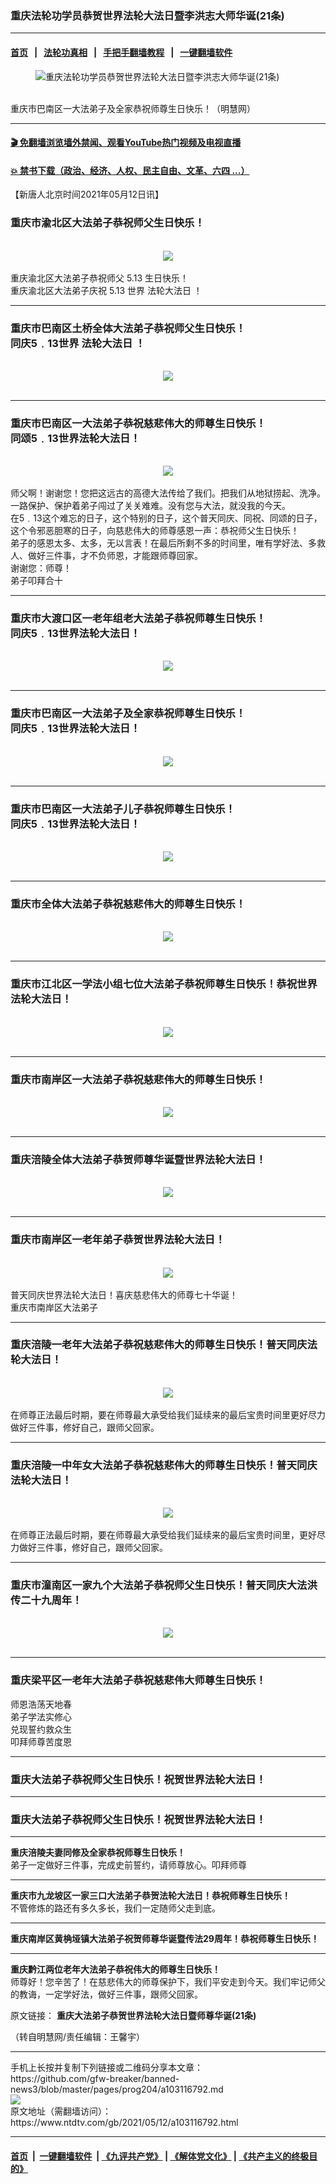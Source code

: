 ### 重庆法轮功学员恭贺世界法轮大法日暨李洪志大师华诞(21条)
------------------------

#### [首页](https://github.com/gfw-breaker/banned-news3/blob/master/README.md) &nbsp;&nbsp;|&nbsp;&nbsp; [法轮功真相](https://github.com/begood0513/basic/blob/master/README.md)  &nbsp;&nbsp;|&nbsp;&nbsp; [手把手翻墙教程](https://github.com/gfw-breaker/guides/wiki)  &nbsp;&nbsp;|&nbsp;&nbsp; [一键翻墙软件](https://github.com/gfw-breaker/nogfw/blob/master/README.md)  



<div><div class="featured_image">
 <figure>
  <img alt="重庆法轮功学员恭贺世界法轮大法日暨李洪志大师华诞(21条)" src="https://i.ntdtv.com/assets/uploads/2021/05/2021-5-7-2105041014442650.jpg"/>
 </figure><br/>
 <span class="caption">
  重庆市巴南区一大法弟子及全家恭祝师尊生日快乐！（明慧网）
 </span>
</div>
</div><hr/>

#### [ 🎬  免翻墙浏览墙外禁闻、观看YouTube热门视频及电视直播](https://github.com/gfw-breaker/HelloWorld)

#### [ 💥  禁书下载（政治、经济、人权、民主自由、文革、六四 ...）](https://github.com/gfw-breaker/books/blob/master/README.md)

<div><div class="post_content" itemprop="articleBody">
 <p>
  【新唐人北京时间2021年05月12日讯】
 </p>
 <h3>
  重庆市渝北区大法弟子恭祝师父生日快乐！
 </h3>
 <p>
  <center>
   <br/>
   <ok href="http://www.minghui.org/mh/article_images/2021-5-7-2105040952241497.jpg">
    <img src="http://www.minghui.org/mh/article_images/2021-5-7-2105040952241497--ss.jpg"/>
   </ok>
  </center>
  <br/>
  重庆渝北区大法弟子恭祝师父 5.13 生日快乐！
  <br/>
  重庆渝北区大法弟子庆祝 5.13 世界
  <ok href="https://www.ntdtv.com/gb/法轮大法日.htm">
   法轮大法日
  </ok>
  ！
  <br/>
  <b>
  </b>
 </p>
 <hr size="1"/>
 <h3>
  重庆市巴南区土桥全体大法弟子恭祝师父生日快乐！
  <br/>
  同庆5﹒13世界
  <ok href="https://www.ntdtv.com/gb/法轮大法日.htm">
   法轮大法日
  </ok>
  ！
 </h3>
 <p>
  <center>
   <br/>
   <ok href="http://www.minghui.org/mh/article_images/2021-5-7-2105041004023988.jpg">
    <img src="http://www.minghui.org/mh/article_images/2021-5-7-2105041004023988--ss.jpg"/>
   </ok>
  </center>
  <br/>
  <b>
  </b>
 </p>
 <hr size="1"/>
 <h3>
  重庆市巴南区一大法弟子恭祝慈悲伟大的师尊生日快乐！
  <br/>
  同颂5﹒13世界法轮大法日！
 </h3>
 <p>
  <center>
   <br/>
   <ok href="http://www.minghui.org/mh/article_images/2021-5-7-2105041012092427.jpg">
    <img src="http://www.minghui.org/mh/article_images/2021-5-7-2105041012092427--ss.jpg"/>
   </ok>
  </center>
  <br/>
  师父啊！谢谢您！您把这远古的高德大法传给了我们。把我们从地狱捞起、洗净。一路保护、保护着弟子闯过了关关难难。没有您与大法，就没我的今天。
  <br/>
  在5﹒13这个难忘的日子，这个特别的日子，这个普天同庆、同祝、同颂的日子，这个令邪恶胆寒的日子，向慈悲伟大的师尊感恩一声：恭祝师父生日快乐！
  <br/>
  弟子的感恩太多、太多，无以言表！在最后所剩不多的时间里，唯有学好法、多救人、做好三件事，才不负师恩，才能跟师尊回家。
  <br/>
  谢谢您：师尊！
  <br/>
  弟子叩拜合十
  <br/>
  <b>
  </b>
 </p>
 <hr size="1"/>
 <h3>
  重庆市大渡口区一老年组老大法弟子恭祝师尊生日快乐！
  <br/>
  同庆5﹒13世界法轮大法日！
 </h3>
 <p>
  <center>
   <br/>
   <ok href="http://www.minghui.org/mh/article_images/2021-5-7-2105041013262838.jpg">
    <img src="http://www.minghui.org/mh/article_images/2021-5-7-2105041013262838--ss.jpg"/>
   </ok>
  </center>
  <br/>
  <b>
  </b>
 </p>
 <hr size="1"/>
 <h3>
  重庆市巴南区一大法弟子及全家恭祝师尊生日快乐！
  <br/>
  同庆5﹒13世界法轮大法日！
 </h3>
 <p>
  <center>
   <br/>
   <ok href="http://www.minghui.org/mh/article_images/2021-5-7-2105041014442650.jpg">
    <img src="http://www.minghui.org/mh/article_images/2021-5-7-2105041014442650--ss.jpg"/>
   </ok>
  </center>
  <br/>
  <b>
  </b>
 </p>
 <hr size="1"/>
 <h3>
  重庆市巴南区一大法弟子儿子恭祝师尊生日快乐！
  <br/>
  同庆5﹒13世界法轮大法日！
 </h3>
 <p>
  <center>
   <br/>
   <ok href="http://www.minghui.org/mh/article_images/2021-5-7-2105041016456959.jpg">
    <img src="http://www.minghui.org/mh/article_images/2021-5-7-2105041016456959--ss.jpg"/>
   </ok>
  </center>
  <br/>
  <b>
  </b>
 </p>
 <hr size="1"/>
 <h3>
  重庆市全体大法弟子恭祝慈悲伟大的师尊生日快乐！
 </h3>
 <p>
  <center>
   <br/>
   <ok href="http://www.minghui.org/mh/article_images/2021-5-6-2105022309544676.jpg">
    <img src="http://www.minghui.org/mh/article_images/2021-5-6-2105022309544676--ss.jpg"/>
   </ok>
  </center>
  <br/>
  <b>
  </b>
 </p>
 <hr size="1"/>
 <h3>
  重庆市江北区一学法小组七位大法弟子恭祝师尊生日快乐！恭祝世界法轮大法日！
 </h3>
 <p>
  <center>
   <br/>
   <ok href="http://www.minghui.org/mh/article_images/2021-5-6-2105050758322_01.jpg">
    <img src="http://www.minghui.org/mh/article_images/2021-5-6-2105050758322_01--ss.jpg"/>
   </ok>
  </center>
  <br/>
  <b>
  </b>
 </p>
 <hr size="1"/>
 <h3>
  重庆市南岸区一大法弟子恭祝慈悲伟大的师尊生日快乐！
 </h3>
 <p>
  <center>
   <br/>
   <ok href="http://www.minghui.org/mh/article_images/2021-5-6-2105050335588818.jpg">
    <img src="http://www.minghui.org/mh/article_images/2021-5-6-2105050335588818--ss.jpg"/>
   </ok>
  </center>
  <br/>
  <b>
  </b>
 </p>
 <hr size="1"/>
 <h3>
  重庆涪陵全体大法弟子恭贺师尊华诞暨世界法轮大法日！
 </h3>
 <p>
  <center>
   <br/>
   <ok href="http://www.minghui.org/mh/article_images/2021-5-6-2105040832331714.jpg">
    <img src="http://www.minghui.org/mh/article_images/2021-5-6-2105040832331714--ss.jpg"/>
   </ok>
  </center>
  <br/>
  <b>
  </b>
 </p>
 <hr size="1"/>
 <h3>
  重庆市南岸区一老年弟子恭贺世界法轮大法日！
 </h3>
 <p>
  <center>
   <br/>
   <ok href="http://www.minghui.org/mh/article_images/2021-5-6-2105040839416871.jpg">
    <img src="http://www.minghui.org/mh/article_images/2021-5-6-2105040839416871--ss.jpg"/>
   </ok>
  </center>
  <br/>
  普天同庆世界法轮大法日！喜庆慈悲伟大的师尊七十华诞！
  <br/>
  重庆市南岸区大法弟子
  <br/>
  <b>
  </b>
 </p>
 <hr size="1"/>
 <h3>
  重庆涪陵一老年大法弟子恭祝慈悲伟大的师尊生日快乐！普天同庆法轮大法日！
 </h3>
 <p>
  <center>
   <br/>
   <ok href="http://www.minghui.org/mh/article_images/2021-5-6-2105030126151930.jpg">
    <img src="http://www.minghui.org/mh/article_images/2021-5-6-2105030126151930--ss.jpg"/>
   </ok>
  </center>
  <br/>
  在师尊正法最后时期，要在师尊最大承受给我们延续来的最后宝贵时间里更好尽力做好三件事，修好自己，跟师父回家。
  <br/>
  <b>
  </b>
 </p>
 <hr size="1"/>
 <h3>
  重庆涪陵一中年女大法弟子恭祝慈悲伟大的师尊生日快乐！普天同庆法轮大法日！
 </h3>
 <p>
  <center>
   <br/>
   <ok href="http://www.minghui.org/mh/article_images/2021-5-6-2105030133105306.jpg">
    <img src="http://www.minghui.org/mh/article_images/2021-5-6-2105030133105306--ss.jpg"/>
   </ok>
  </center>
  <br/>
  在师尊正法最后时期，要在师尊最大承受给我们延续来的最后宝贵时间里，更好尽力做好三件事，修好自己，跟师父回家。
  <br/>
  <b>
  </b>
 </p>
 <hr size="1"/>
 <h3>
  重庆市潼南区一家九个大法弟子恭祝师父生日快乐！普天同庆大法洪传二十九周年！
 </h3>
 <p>
  <center>
   <br/>
   <ok href="http://www.minghui.org/mh/article_images/2021-5-6-2105030224582731.jpg">
    <img src="http://www.minghui.org/mh/article_images/2021-5-6-2105030224582731--ss.jpg"/>
   </ok>
  </center>
  <br/>
  <b>
  </b>
 </p>
 <hr size="1"/>
 <h3>
  重庆梁平区一老年大法弟子恭祝慈悲伟大师尊生日快乐！
 </h3>
 <p>
  师恩浩荡天地春
  <br/>
  弟子学法实修心
  <br/>
  兑现誓约救众生
  <br/>
  叩拜师尊苦度恩
  <br/>
  <b>
  </b>
 </p>
 <hr size="1"/>
 <h3>
  重庆大法弟子恭祝师父生日快乐！祝贺世界法轮大法日！
  <br/>
  <b>
  </b>
 </h3>
 <hr size="1"/>
 <h3>
  重庆大法弟子恭祝师父生日快乐！祝贺世界法轮大法日！
  <br/>
  <b>
  </b>
 </h3>
 <hr size="1"/>
 <p>
  <strong>
   重庆涪陵夫妻同修及全家恭祝师尊生日快乐！
  </strong>
  <br/>
  弟子一定做好三件事，完成史前誓约，请师尊放心。叩拜师尊
  <br/>
  <b>
  </b>
 </p>
 <hr size="1"/>
 <p>
  <strong>
   重庆市九龙坡区一家三口大法弟子恭贺法轮大法日！恭祝师尊生日快乐！
  </strong>
  <br/>
  不管修炼的路还有多久多长，我们一定随师父走到底。
  <br/>
  <b>
  </b>
 </p>
 <hr size="1"/>
 <p>
  <strong>
   重庆南岸区黄桷垭镇大法弟子祝贺师尊华诞暨传法29周年！恭祝师尊生日快乐！
  </strong>
  <br/>
  <b>
  </b>
 </p>
 <hr size="1"/>
 <p>
  <strong>
   重庆黔江两位老年大法弟子恭祝伟大的师尊生日快乐！
  </strong>
  <br/>
  师尊好！您辛苦了！在慈悲伟大的师尊保护下，我们平安走到今天。我们牢记师父的教诲，一定学好法，做好三件事，跟师父回家。
 </p>
 <p>
  原文链接：
  <strong>
   <ok href="http://greetings.big5.minghui.org/mh/articles/2021/5/10/424561.html" rel="noopener" target="_blank">
    重庆大法弟子恭贺世界法轮大法日暨师尊华诞(21条)
   </ok>
  </strong>
 </p>
 <p>
  （转自明慧网/责任编辑：王馨宇）
 </p>
 <div class="single_ad">
 </div>
</div>
</div>
<hr/>
手机上长按并复制下列链接或二维码分享本文章：<br/>
https://github.com/gfw-breaker/banned-news3/blob/master/pages/prog204/a103116792.md <br/>
<a href='https://github.com/gfw-breaker/banned-news3/blob/master/pages/prog204/a103116792.md'><img src='https://github.com/gfw-breaker/banned-news3/blob/master/pages/prog204/a103116792.md.png'/></a> <br/>
原文地址（需翻墙访问）：https://www.ntdtv.com/gb/2021/05/12/a103116792.html


------------------------
#### [首页](https://github.com/gfw-breaker/banned-news3/blob/master/README.md) &nbsp;|&nbsp; [一键翻墙软件](https://github.com/gfw-breaker/nogfw/blob/master/README.md) &nbsp;| [《九评共产党》](https://github.com/gfw-breaker/9ping.md/blob/master/README.md#九评之一评共产党是什么) | [《解体党文化》](https://github.com/gfw-breaker/jtdwh.md/blob/master/README.md) | [《共产主义的终极目的》](https://github.com/gfw-breaker/gczydzjmd.md/blob/master/README.md)


<img src='http://gfw-breaker.win/banned-news3/pages/prog204/a103116792.md' width='0px' height='0px'/>